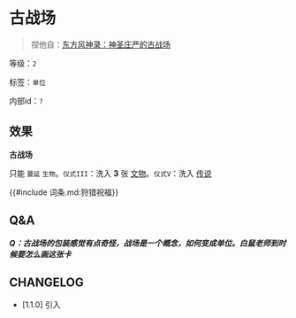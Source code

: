 # 古战场

> 捏他自：[东方风神录：神圣庄严的古战场](https://thwiki.cc/%E7%A5%9E%E5%9C%A3%E5%BA%84%E4%B8%A5%E7%9A%84%E5%8F%A4%E6%88%98%E5%9C%BA_%EF%BD%9E_Suwa_Foughten_Field)

等级：`2`

标签：`单位`

内部id：`?`

## 效果

**古战场**

只能 `蔓延` `生物`。`仪式III`：洗入 **3** 张 [文物](../卡牌组/文物.md)。`仪式V`：洗入 [传说](../卡牌组/传说.md)

{{#include 词条.md:狩猎祝福}}
## Q&A

***Q：古战场的包装感觉有点奇怪，战场是一个概念，如何变成单位。白鼠老师到时候要怎么画这张卡***
## CHANGELOG

- [1.1.0] 引入
